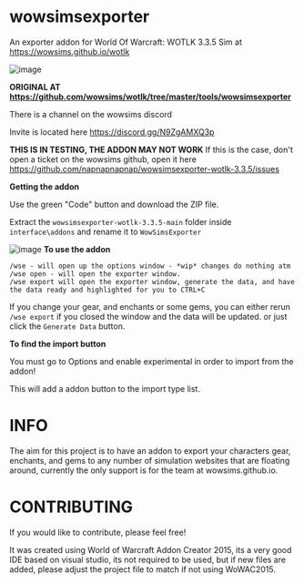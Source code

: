 # wowsimsexporter
An exporter addon for World Of Warcraft: WOTLK 3.3.5 Sim at  https://wowsims.github.io/wotlk

![image](https://user-images.githubusercontent.com/24717126/223954736-6f37fff7-5760-47f1-90fd-0c4473e80920.png)

**ORIGINAL AT https://github.com/wowsims/wotlk/tree/master/tools/wowsimsexporter**

There is a channel on the wowsims discord

Invite is located here https://discord.gg/N9ZgAMXQ3p


**THIS IS IN TESTING, THE ADDON MAY NOT WORK**
If this is the case, don't open a ticket on the wowsims github, open it here <https://github.com/napnapnapnap/wowsimsexporter-wotlk-3.3.5/issues>

**Getting the addon**

Use the green "Code" button and download the ZIP file.

Extract the `wowsimsexporter-wotlk-3.3.5-main` folder inside `interface\addons` and rename it to `WowSimsExporter`

![image](https://user-images.githubusercontent.com/24717126/223955518-e265dbcb-f1a0-4e6d-88d1-3b91071a8d7e.png)
**To use the addon**

    /wse - will open up the options window - *wip* changes do nothing atm
    /wse open - will open the exporter window.
    /wse export will open the exporter window, generate the data, and have the data ready and highlighted for you to CTRL+C

If you change your gear, and enchants or some gems, you can either rerun `/wse export` if you closed the window and the data will be updated. or just click the `Generate Data` button.

**To find the import button**

You must go to Options and enable experimental in order to import from the addon!

This will add a addon button to the import type list.


# INFO
The aim for this project is to have an addon to export your characters gear, enchants, and gems to any number of simulation websites that are floating around, currently the only support is for the team at wowsims.github.io.


# CONTRIBUTING
If you would like to contribute, please feel free!

It was created using World of Warcraft Addon Creator 2015, its a very good IDE based on visual studio, its not required to be used, but if new files are added, please adjust the project file to match if not using WoWAC2015.



